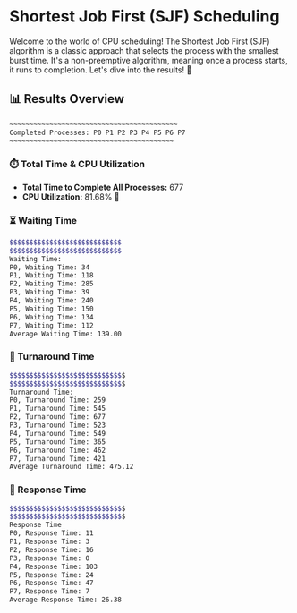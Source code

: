 # Shortest Job First (SJF) Scheduling 

Welcome to the world of CPU scheduling! The Shortest Job First (SJF) algorithm is a classic approach that selects the process with the smallest burst time. It's a non-preemptive algorithm, meaning once a process starts, it runs to completion. Let's dive into the results! 🚀

## 📊 Results Overview

```bash
~~~~~~~~~~~~~~~~~~~~~~~~~~~~~~~~~~~~~~~~~~
Completed Processes: P0 P1 P2 P3 P4 P5 P6 P7 
~~~~~~~~~~~~~~~~~~~~~~~~~~~~~~~~~~~~~~~~~
```

### ⏱️ Total Time & CPU Utilization

- **Total Time to Complete All Processes:** 677
- **CPU Utilization:** 81.68% 💪

### ⏳ Waiting Time

```bash
$$$$$$$$$$$$$$$$$$$$$$$$$$$$
$$$$$$$$$$$$$$$$$$$$$$$$$$$$
Waiting Time:
P0, Waiting Time: 34
P1, Waiting Time: 118
P2, Waiting Time: 285
P3, Waiting Time: 39
P4, Waiting Time: 240
P5, Waiting Time: 150
P6, Waiting Time: 134
P7, Waiting Time: 112
Average Waiting Time: 139.00
```

### 🔄 Turnaround Time

```bash
$$$$$$$$$$$$$$$$$$$$$$$$$$$$$
$$$$$$$$$$$$$$$$$$$$$$$$$$$$$
Turnaround Time: 
P0, Turnaround Time: 259
P1, Turnaround Time: 545
P2, Turnaround Time: 677
P3, Turnaround Time: 523
P4, Turnaround Time: 549
P5, Turnaround Time: 365
P6, Turnaround Time: 462
P7, Turnaround Time: 421
Average Turnaround Time: 475.12
```

### 🔁 Response Time

```bash
$$$$$$$$$$$$$$$$$$$$$$$$$$$$$
$$$$$$$$$$$$$$$$$$$$$$$$$$$$$
Response Time
P0, Response Time: 11
P1, Response Time: 3
P2, Response Time: 16
P3, Response Time: 0
P4, Response Time: 103
P5, Response Time: 24
P6, Response Time: 47
P7, Response Time: 7
Average Response Time: 26.38
```